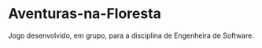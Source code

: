 # Aventuras-na-Floresta
Jogo desenvolvido, em  grupo,  para a disciplina de Engenheira de Software.
